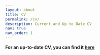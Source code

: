 ```yaml
---
layout: about
title: CV
permalink: /cv/
description: Current and Up to Date CV
nav: true
nav_order: 1
---
```




**For an up-to-date CV, you can find it [here](/assets/pdf/BrumbaughCV-112024F.pdf)**

